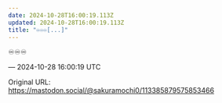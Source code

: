 ```yaml
---
date: 2024-10-28T16:00:19.113Z
updated: 2024-10-28T16:00:19.113Z
title: "♾️♾️♾️[...]"
---
```


<p>♾️♾️♾️</p>

&mdash; 2024-10-28 16:00:19 UTC

Original URL: https://mastodon.social/@sakuramochi0/113385879575853466
